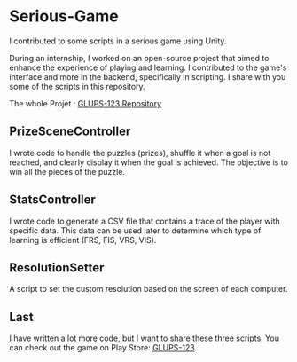 # Serious-Game
I contributed to some scripts in a serious game using Unity.

During an internship, I worked on an open-source project that aimed to enhance the experience of playing and learning. I contributed to the game's interface and more in the backend, specifically in scripting. I share with you some of the scripts in this repository.

The whole Projet : [GLUPS-123 Repository](https://github.com/FSTT-LIST/GLUPS-123/tree/master)

## PrizeSceneController
I wrote code to handle the puzzles (prizes), shuffle it when a goal is not reached, and clearly display it when the goal is achieved. The objective is to win all the pieces of the puzzle.

## StatsController
I wrote code to generate a CSV file that contains a trace of the player with specific data. This data can be used later to determine which type of learning is efficient (FRS, FIS, VRS, VIS).

## ResolutionSetter
A script to set the custom resolution based on the screen of each computer.

## Last
I have written a lot more code, but I want to share these three scripts. You can check out the game on Play Store: [GLUPS-123](https://play.google.com/store/apps/details?id=com.glups.m123&hl=en).
